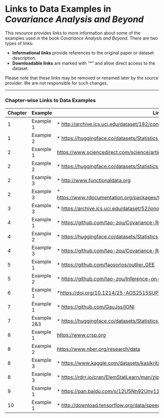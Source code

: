 # Links to Data Examples in *Covariance Analysis and Beyond*

This resource provides links to more information about some of the examples used in the book *Covariance Analysis and Beyond*. There are two types of links:

- **Informational links** provide references to the original paper or dataset description.
- **Downloadable links** are marked with “*” and allow direct access to the dataset.

Please note that these links may be removed or renamed later by the source provider. We are not responsible for such changes.

---

### Chapter-wise Links to Data Examples

| Chapter | Example | Link |
|---------|---------|------|
| 1    | Example 1 | * http://archive.ics.uci.edu/dataset/182/concrete+slump+test |
| 1    | Example 2 | * https://huggingface.co/datasets/Statistics-Data/LanWei |
| 2    | Example 1 | https://www.sciencedirect.com/science/article/pii/S1535610802000302 |
| 2    | Example 2 | * https://huggingface.co/datasets/Statistics-Data/GuoBin|
| 2    | Example 3 | * http://www.functionaldata.org |
| 2    | Example 3 | * https://www.rdocumentation.org/packages/fda/versions/6.2.0/topics/CanadianWeather |
| 3    | Example 3 | * https://archive.ics.uci.edu/dataset/52/ionosphere |
| 4    | Example 1 | * https://github.com/tao-zou/Covariance-Regression-Analysis |
| 4    | Example 2 | * https://huggingface.co/datasets/Statistics-Data/LanWei|
| 4    | Example 3 | * https://github.com/tao-zou/Covariance-Regression-Analysis |
| 5    | Example 1 | * https://github.com/faosorios/outlier_GEE |
| 5    | Example 2 | * https://github.com/tao-zou/Inference-on-Covariance-Mean-Regression |
| 6    | Example 1 | *https://doi.org/10.1214/25-AOS2515SUPPB |
| 7    | Example 1 | * https://github.com/GauJss/IONI |
| 7    | Example 2&3 | * https://huggingface.co/datasets/Statistics-Data/ZhuXuening |
| 8    | Example 1 | https://www.crsp.org |
| 8    | Example 2 | https://www.nber.org/research/data |
| 8    | Example 3 | * https://www.kaggle.com/datasets/kasikrit/att-database-of-faces |
| 8    | Example 3 | * https://rdrr.io/cran/ElemStatLearn/man/zip.test.html |
| 9    | Example 1 | * https://pan.baidu.com/s/12U5Nn92Uny11HmuFHw0e4g?pwd=1234 |
|10    | Example 1 | * http://download.tensorflow.org/data/speech_commands_streaming_test_v0.02.tar.gz |
